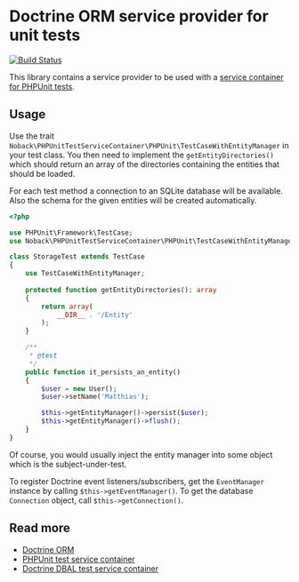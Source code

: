 # Doctrine ORM service provider for unit tests

[![Build Status](https://travis-ci.org/matthiasnoback/doctrine-orm-test-service-provider.png?branch=1.0)](https://travis-ci.org/matthiasnoback/doctrine-orm-test-service-provider)

This library contains a service provider to be used with a [service container for PHPUnit
tests](https://github.com/matthiasnoback/phpunit-test-service-container).

## Usage

Use the trait `Noback\PHPUnitTestServiceContainer\PHPUnit\TestCaseWithEntityManager` in your test class. You then
need to implement the `getEntityDirectories()` which should return an array of the directories containing the entities that should be loaded.

For each test method a connection to an SQLite database will be available.
Also the schema for the given entities will be created automatically.

```php
<?php

use PHPUnit\Framework\TestCase;
use Noback\PHPUnitTestServiceContainer\PHPUnit\TestCaseWithEntityManager;

class StorageTest extends TestCase 
{
    use TestCaseWithEntityManager;
    
    protected function getEntityDirectories(): array
    {
        return array(
            __DIR__ . '/Entity'
        );
    }

    /**
     * @test
     */
    public function it_persists_an_entity()
    {
        $user = new User();
        $user->setName('Matthias');

        $this->getEntityManager()->persist($user);
        $this->getEntityManager()->flush();
    }
}
```

Of course, you would usually inject the entity manager into some object which is the subject-under-test.

To register Doctrine event listeners/subscribers, get the `EventManager` instance by calling
`$this->getEventManager()`. To get the database `Connection` object, call `$this->getConnection()`.

## Read more

- [Doctrine ORM](http://docs.doctrine-project.org/projects/doctrine-orm/en/latest/)
- [PHPUnit test service container](https://github.com/matthiasnoback/phpunit-test-service-container)
- [Doctrine DBAL test service container](https://github.com/matthiasnoback/doctrine-dbal-test-service-provider)
